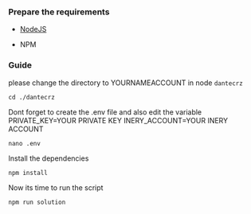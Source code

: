### Prepare the requirements

- [NodeJS](https://nodejs.org/en/)

- NPM



### Guide

please change the directory to YOURNAMEACCOUNT in node ```dantecrz```

```shell
cd ./dantecrz
```

Dont forget to create the .env file and also edit the variable
PRIVATE_KEY=YOUR PRIVATE KEY
INERY_ACCOUNT=YOUR INERY ACCOUNT

```shell
nano .env
```

Install the dependencies

```shell
npm install
```

Now its time to run the script

```
npm run solution
```
